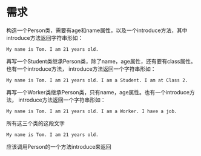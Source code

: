 #   需求


构造一个Person类，需要有age和name属性，以及一个introduce方法，其中introduce方法返回字符串形如：

    My name is Tom. I am 21 years old.
    
再写一个Student类继承Person类，除了name，age属性，还有要有class属性。也有一个introduce方法， introduce方法返回一个字符串形如：

    My name is Tom. I am 21 years old. I am a Student. I am at Class 2.

再写一个Worker类继承Person类，只有name，age属性。也有一个introduce方法， introduce方法返回一个字符串形如：

    My name is Tom. I am 21 years old. I am a Worker. I have a job.

所有这三个类的这段文字

    My name is Tom. I am 21 years old.

应该调用Person的一个方法introduce来返回

